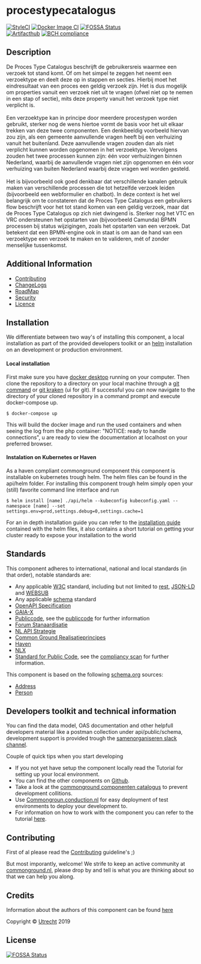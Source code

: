 # procestypecatalogus
[![StyleCI](https://github.styleci.io/repos/198549944/shield?branch=master)](https://github.styleci.io/repos/198549944?branch=master)
[![Docker Image CI](https://github.com/ConductionNL/procestypecatalogus/workflows/Docker%20Image%20CI/badge.svg?branch=master)](https://github.com/ConductionNL/procestypecatalogus/actions?query=workflow%3A"Docker+Image+CI") [![FOSSA Status](https://app.fossa.com/api/projects/git%2Bgithub.com%2FConductionNL%2Fprocestypecatalogus.svg?type=shield)](https://app.fossa.com/projects/git%2Bgithub.com%2FConductionNL%2Fprocestypecatalogus?ref=badge_shield)
<br>
[![Artifacthub](https://img.shields.io/endpoint?url=https://artifacthub.io/badge/repository/procestypecatalogus)](https://artifacthub.io/packages/helm/procestypecatalogus/procestypecatalogus)
[![BCH compliance](https://bettercodehub.com/edge/badge/ConductionNL/procestypecatalogus?branch=master)](https://bettercodehub.com/)

Description
----
De Proces Type Catalogus beschrijft de gebruikersreis waarmee een verzoek tot stand komt. Of om het simpel te zeggen het neemt een verzoektype en deelt deze op in stappen en secties. Hierbij moet het eindresultaat van een proces een geldig verzoek zijn. Het is dus mogelijk om properties vanuit een verzoek niet uit te vragen (ofwel niet op te nemen in een stap of sectie), mits deze property vanuit het verzoek type niet verplicht is.<br><br> Een verzoektype kan in principe door meerdere procestypen worden gebruikt, sterker nog de wens hiertoe vormt de basis voor het uit elkaar trekken van deze twee componenten. Een denkbeeldig voorbeeld hiervan zou zijn, als een gemeente aanvullende vragen heeft bij een verhuizing vanuit het buitenland. Deze aanvullende vragen zouden dan als niet verplicht kunnen worden opgenomen in het verzoektype. Vervolgens zouden het twee processen kunnen zijn: één voor verhuizingen binnen Nederland, waarbij de aanvullende vragen niet zijn opgenomen en één voor verhuizing van buiten Nederland waarbij deze vragen wel worden gesteld.<br><br> Het is bijvoorbeeld ook goed denkbaar dat verschillende kanalen gebruik maken van verschillende processen die tot hetzelfde verzoek leiden (bijvoorbeeld een webformulier en chatbot). In deze context is het wel belangrijk om te constateren dat de Proces Type Catalogus een gebruikers flow beschrijft voor het tot stand komen van een geldig verzoek, maar dat de Proces Type Catalogus op zich niet dwingend is. Sterker nog het VTC en VRC ondersteunen het opstarten van (bijvoorbeeld Camunda) BPMN processen bij status wijzigingen, zoals het opstarten van een verzoek. Dat betekent dat een BPMN-engine ook in staat is om aan de hand van een verzoektype een verzoek te maken en te valideren, mét of zonder menselijke tussenkomst.

Additional Information
----

- [Contributing](CONTRIBUTING.md)
- [ChangeLogs](CHANGELOG.md)
- [RoadMap](ROADMAP.md)
- [Security](SECURITY.md)
- [Licence](LICENSE.md)


Installation
----
We differentiate between two way's of installing this component, a local installation as part of the provided developers toolkit or an [helm](https://helm.sh/) installation on an development or production environment.

#### Local installation
First make sure you have [docker desktop](https://www.docker.com/products/docker-desktop) running on your computer. Then clone the repository to a directory on your local machine through a [git command](https://github.com/git-guides/git-clone) or [git kraken](https://www.gitkraken.com) (ui for git). If successful you can now navigate to the directory of your cloned repository in a command prompt and execute docker-compose up.
```CLI
$ docker-compose up
```
This will build the docker image and run the used containers and when seeing the log from the php container: "NOTICE: ready to handle connections", u are ready to view the documentation at localhost on your preferred browser.

#### Instalation on Kubernetes or Haven
As a haven compliant commonground component this component is installable on kubernetes trough helm. The helm files can be found in the api/helm folder. For installing this component trough helm simply open your (still) favorite command line interface and run
```CLI
$ helm install [name] ./api/helm --kubeconfig kubeconfig.yaml --namespace [name] --set settings.env=prod,settings.debug=0,settings.cache=1
```
For an in depth installation guide you can refer to the [installation guide](/api/helm) contained with the helm files, it also contains a short tutorial on getting your cluster ready to expose your installation to the world

Standards
----

This component adheres to international, national and local standards (in that order), notable standards are:

- Any applicable [W3C](https://www.w3.org) standard, including but not limited to [rest](https://www.w3.org/2001/sw/wiki/REST), [JSON-LD](https://www.w3.org/TR/json-ld11/) and [WEBSUB](https://www.w3.org/TR/websub/)
- Any applicable [schema](https://schema.org/) standard
- [OpenAPI Specification](https://github.com/OAI/OpenAPI-Specification/blob/master/versions/3.0.0.md)
- [GAIA-X](https://www.data-infrastructure.eu/GAIAX/Navigation/EN/Home/home.html)
- [Publiccode](https://docs.italia.it/italia/developers-italia/publiccodeyml-en/en/master/index.html), see the [publiccode](api/public/schema/publiccode.yaml) for further information
- [Forum Stanaardisatie](https://www.forumstandaardisatie.nl/open-standaarden)
- [NL API Strategie](https://docs.geostandaarden.nl/api/API-Strategie/)
- [Common Ground Realisatieprincipes](https://componentencatalogus.commonground.nl/20190130_-_Common_Ground_-_Realisatieprincipes.pdf)
- [Haven](https://haven.commonground.nl/docs/de-standaard)
- [NLX](https://docs.nlx.io/understanding-the-basics/introduction)
- [Standard for Public Code](https://standard.publiccode.net/), see the [compliancy scan](publiccode.md) for further information.

This component is based on the following [schema.org](https://schema.org) sources:
- [Address](https://schema.org/PostalAddress)
- [Person](https://schema.org/Person)

Developers toolkit and technical information
----
You can find the data model, OAS documentation and other helpfull developers material like a  postman collection under api/public/schema, development support is provided trough the [samenorganiseren slack channel](https://join.slack.com/t/samenorganiseren/shared_invite/zt-dex1d7sk-wy11sKYWCF0qQYjJHSMW5Q).

Couple of quick tips when you start developing
- If you not yet have setup the component locally read the Tutorial for setting up your local environment.
- You can find the other components on [Github](https://github.com/ConductionNL).
- Take a look at the [commonground componenten catalogus](https://componentencatalogus.commonground.nl/componenten?) to prevent development collitions.
- Use [Commongroun.conduction.nl](https://commonground.conduction.nl/) for easy deployment of test environments to deploy your development to.
- For information on how to work with the component you can refer to the tutorial [here](TUTORIAL.md).


Contributing
----
First of al please read the [Contributing](CONTRIBUTING.md) guideline's ;)

But most imporantly, welcome! We strife to keep an active community at [commonground.nl](https://commonground.nl/), please drop by and tell is what you are thinking about so that we can help you along.


Credits
----
Information about the authors of this component can be found [here](AUTHORS.md)

Copyright © [Utrecht](https://www.utrecht.nl/) 2019


## License
[![FOSSA Status](https://app.fossa.com/api/projects/git%2Bgithub.com%2FConductionNL%2Fprocestypecatalogus.svg?type=large)](https://app.fossa.com/projects/git%2Bgithub.com%2FConductionNL%2Fprocestypecatalogus?ref=badge_large)